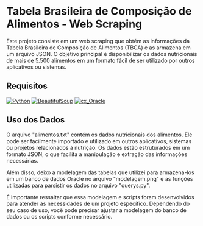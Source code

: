 
# Tabela Brasileira de Composição de Alimentos - Web Scraping

Este projeto consiste em um web scraping que obtém as informações da Tabela Brasileira de Composição de Alimentos (TBCA) e as armazena em um arquivo JSON. O objetivo principal é disponibilizar os dados nutricionais de mais de 5.500 alimentos em um formato fácil de ser utilizado por outros aplicativos ou sistemas.



## Requisitos

[![Python](https://img.shields.io/badge/Python-3.8-blue)](https://www.python.org/downloads/release/python-380/)
[![BeautifulSoup](https://img.shields.io/badge/BeautifulSoup-4.12.2-brightgreen)](https://pypi.org/project/beautifulsoup4/)
[![cx_Oracle](https://img.shields.io/badge/cx_Oracle-8.3.0-red)](https://pypi.org/project/cx-Oracle/)



## Uso dos Dados
O arquivo "alimentos.txt" contém os dados nutricionais dos alimentos. Ele pode ser facilmente importado e utilizado em outros aplicativos, sistemas ou projetos relacionados à nutrição. Os dados estão estruturados em um formato JSON, o que facilita a manipulação e extração das informações necessárias.

Além disso, deixo a modelagem das tabelas que utilizei para armazena-los em um banco de dados Oracle no arquivo "modelagem.png" e as funções utilizadas para parsistir os dados no arquivo "querys.py". 

É importante ressaltar que essa modelagem e scripts foram desenvolvidos para atender às necessidades de um projeto específico. Dependendo do seu caso de uso, você pode precisar ajustar a modelagem do banco de dados ou os scripts conforme necessário.